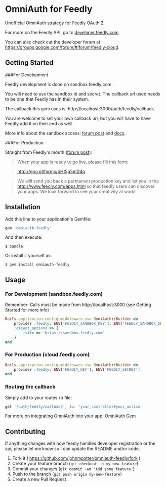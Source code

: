 # OmniAuth for Feedly

Unofficial OmniAuth strategy for Feedly OAuth 2.

For more on the Feedly API, go to [developer.feedly.com](https://developer.feedly.com/).

You can also check out the developer forum at https://groups.google.com/forum/#!forum/feedly-cloud.

## Getting Started

###For Development

Feedly development is done on sandbox.feedly.com. 

You will need to use the sandbox id and secret. The callback url used needs to be one that Feedly has in their system. 

The callback this gem uses is: http://localhost:3000/auth/feedly/callback. 

You are welcome to set your own callback url, but you will have to have Feedly add it on their end as well.

More info about the sandbox access: [forum post](https://groups.google.com/forum/#!topic/feedly-cloud/ZNn0UUOyCZw) and [docs](https://developer.feedly.com/v3/sandbox/).

###For Production

Straight from Feedly's mouth ([forum post](https://groups.google.com/forum/#!topic/feedly-cloud/ZNn0UUOyCZw)):

>When your app is ready to go live, please fill this form:

>http://goo.gl/forms/bHt5g5mD4q

>We will send you back a permanent production key and list you in the http://www.feedly.com/apps.html so that feedly users can discover your apps.
>We look forward to see your creativity at work!

## Installation

Add this line to your application's Gemfile:

```ruby
gem 'omniauth-feedly'
```

And then execute:

    $ bundle

Or install it yourself as:

    $ gem install omniauth-feedly

## Usage

### For Development (sandbox.feedly.com)
Remember: Calls must be made from http://localhost:3000 (see Getting Started for more info) 
```ruby
Rails.application.config.middleware.use OmniAuth::Builder do
	provider :feedly, ENV['FEEDLY_SANDBOX_KEY'], ENV['FEEDLY_SANDBOX_SECRET'],
	:client_options => {
		:site => 'https://sandbox.feedly.com'
	}
end
```

### For Production (cloud.feedly.com)
```ruby
Rails.application.config.middleware.use OmniAuth::Builder do
	provider :feedly, ENV['FEEDLY_KEY'], ENV['FEEDLY_SECRET']
end
```

### Routing the callback
Simply add to your routes.rb file:
```ruby
get '/auth/feedly/callback', to: 'your_controller#your_action'
```

For more on integrating OmniAuth into your app: [OmniAuth Gem](https://github.com/intridea/omniauth#integrating-omniauth-into-your-application)


## Contributing

If anything changes with how feedly handles developer registration or the api, please let me know so I can update the README and/or code. 

1. Fork it ( https://github.com/johnmpotter/omniauth-feedly/fork )
2. Create your feature branch (`git checkout -b my-new-feature`)
3. Commit your changes (`git commit -am 'Add some feature'`)
4. Push to the branch (`git push origin my-new-feature`)
5. Create a new Pull Request
